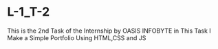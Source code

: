 # L-1_T-2
This is the 2nd Task of the Internship by OASIS INFOBYTE in This Task I Make a Simple Portfolio Using HTML,CSS and JS
